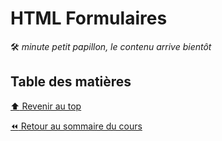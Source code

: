<!-- omit in toc -->
# HTML Formulaires

:hammer_and_wrench: *minute petit papillon, le contenu arrive bientôt*

<!-- omit in toc -->
## Table des matières

[:arrow_up: Revenir au top](#table-des-matières)

[:rewind: Retour au sommaire du cours](./README.md#table-des-matières)

